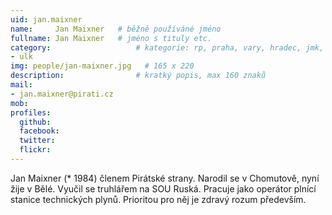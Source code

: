 ```yaml
---
uid: jan.maixner
name:     Jan Maixner  	# běžně používáné jméno
fullname: Jan Maixner  	# jméno s tituly etc.
category:                 	# kategorie: rp, praha, vary, hradec, jmk, senat
- ulk
img: people/jan-maixner.jpg   # 165 x 220
description:            	# kratký popis, max 160 znaků
mail:
- jan.maixner@pirati.cz
mob:			  
profiles:
  github:                 
  facebook: 		  
  twitter: 		  
  flickr:     		
---
```


Jan Maixner (* 1984) členem Pirátské strany. Narodil se v Chomutově, nyní žije v Bělé. Vyučil se truhlářem na SOU Ruská. Pracuje jako operátor plnící stanice technických plynů. Prioritou pro něj je zdravý rozum především. 
